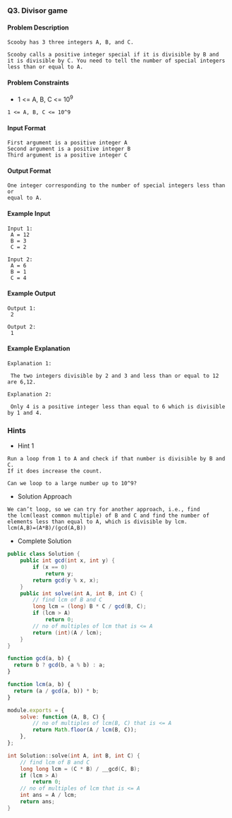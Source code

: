 ### Q3. Divisor game
#### Problem Description
```text
Scooby has 3 three integers A, B, and C.

Scooby calls a positive integer special if it is divisible by B and 
it is divisible by C. You need to tell the number of special integers 
less than or equal to A.
```
#### Problem Constraints
* <p>1 &lt;= A, B, C &lt;= 10<sup>9</sup></p>
```text
1 <= A, B, C <= 10^9
```
#### Input Format
```text
First argument is a positive integer A
Second argument is a positive integer B
Third argument is a positive integer C
```
#### Output Format
```text
One integer corresponding to the number of special integers less than or 
equal to A.
```
#### Example Input
```text
Input 1:
 A = 12
 B = 3
 C = 2
 
Input 2:
 A = 6
 B = 1
 C = 4
```
#### Example Output
```text
Output 1:
 2
 
Output 2:
 1
```
#### Example Explanation
```text
Explanation 1:

 The two integers divisible by 2 and 3 and less than or equal to 12 are 6,12.

Explanation 2:

 Only 4 is a positive integer less than equal to 6 which is divisible by 1 and 4.
```
### Hints
* Hint 1
```text
Run a loop from 1 to A and check if that number is divisible by B and C. 
If it does increase the count.

Can we loop to a large number up to 10^9?
```
* Solution Approach
```text
We can’t loop, so we can try for another approach, i.e., find 
the lcm(least common multiple) of B and C and find the number of
elements less than equal to A, which is divisible by lcm.
lcm(A,B)=(A*B)/(gcd(A,B))
```
* Complete Solution
```java
public class Solution {
    public int gcd(int x, int y) {
        if (x == 0)
            return y;
        return gcd(y % x, x);
    }
    public int solve(int A, int B, int C) {
        // find lcm of B and C
        long lcm = (long) B * C / gcd(B, C);
        if (lcm > A)
            return 0;
        // no of multiples of lcm that is <= A
        return (int)(A / lcm);
    }
}
```

```javascript
function gcd(a, b) {
  return b ? gcd(b, a % b) : a;
}

function lcm(a, b) {
  return (a / gcd(a, b)) * b;
}

module.exports = {
    solve: function (A, B, C) {
        // no of multiples of lcm(B, C) that is <= A
        return Math.floor(A / lcm(B, C));
    },
};
```

```cpp
int Solution::solve(int A, int B, int C) {
    // find lcm of B and C
    long long lcm = (C * B) / __gcd(C, B);
    if (lcm > A)
        return 0;
    // no of multiples of lcm that is <= A
    int ans = A / lcm;
    return ans;
}
```

